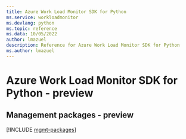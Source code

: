 ```yaml
---
title: Azure Work Load Monitor SDK for Python
ms.service: workloadmonitor
ms.devlang: python
ms.topic: reference
ms.data: 10/05/2022
author: lmazuel
description: Reference for Azure Work Load Monitor SDK for Python
ms.author: lmazuel
---
```

# Azure Work Load Monitor SDK for Python - preview

## Management packages - preview
[!INCLUDE [mgmt-packages](work-load-monitor-mgmt-index.md)]